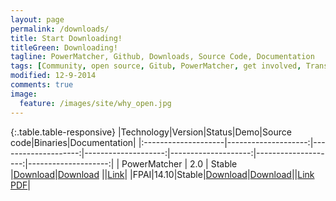 ```yaml
---
layout: page
permalink: /downloads/
title: Start Downloading!
titleGreen: Downloading!
tagline: PowerMatcher, Github, Downloads, Source Code, Documentation 
tags: [Community, open source, Gitub, PowerMatcher, get involved, Transactive Energy]
modified: 12-9-2014
comments: true
image:
  feature: /images/site/why_open.jpg
---
```


{:.table.table-responsive}
|Technology|Version|Status|Demo|Source code|Binaries|Documentation| 
|:--------------------|--------------------:|--------------------:|--------------------:|--------------------:|--------------------:|--------------------:|
| PowerMatcher | 2.0 | Stable |[Download](https://github.com/flexiblepower/flexiblepower.github.io/blob/master/download/PowerMatcherSuite_13.10_Demo.zip?raw=true)|[Download](https://github.com/flexiblepower/powermatcher/archive/master.zip) ||[Link](https://github.com/flexiblepower/powermatcher/wiki)| 
|FPAI|14.10|Stable|[Download](https://github.com/flexiblepower/flexiblepower.github.io/blob/master/download/PowerMatcherSuite_13.10_Demo.zip?raw=true)|[Download](https://github.com/flexiblepower/fpai-core/archive/development.zip)||[Link](http://fpai-ci.sensorlab.tno.nl/builds/fpai-documentation/v14.10/html/) [PDF](http://fpai-ci.sensorlab.tno.nl/builds/fpai-documentation/v14.10/fpai-v14.10-documentation.pdf)|
 
